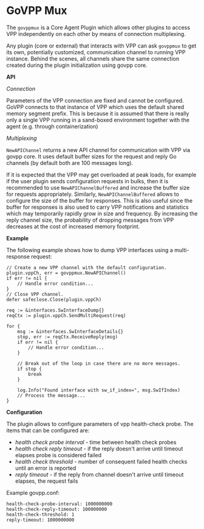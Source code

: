 # GoVPP Mux

The `govppmux` is a Core Agent Plugin which allows other plugins to access VPP
independently on each other by means of connection multiplexing.

Any plugin (core or external) that interacts with VPP can ask `govppmux`
to get its own, potentially customized, communication channel to running VPP instance.
Behind the scenes, all channels share the same connection created during the plugin
initialization using govpp core.

**API**

*Connection*

Parameters of the VPP connection are fixed and cannot be configured. GoVPP connects to
that instance of VPP which uses the default shared memory segment prefix. This is because it is assumed
that there is really only a single VPP running in a sand-boxed environment together with the agent
(e.g. through containerization)

*Multiplexing*

`NewAPIChannel` returns a new API channel for communication with VPP via govpp core.
It uses default buffer sizes for the request and reply Go channels (by default both are 100 messages long).

If it is expected that the VPP may get overloaded at peak loads, for example if the user plugin
sends configuration requests in bulks, then it is recommended to use `NewAPIChannelBuffered`
and increase the buffer size for requests appropriately. Similarly, `NewAPIChannelBuffered` allows
to configure the size of the buffer for responses. This is also useful since the buffer for responses
is also used to carry VPP notifications and statistics which may temporarily rapidly grow in size
and frequency. By increasing the reply channel size, the probability of dropping messages from VPP
decreases at the cost of increased memory footprint.

**Example**

The following example shows how to dump VPP interfaces using a multi-response request:
```
// Create a new VPP channel with the default configuration.
plugin.vppCh, err = govppmux.NewAPIChannel()
if err != nil {
    // Handle error condition...
}
// Close VPP channel.
defer safeclose.Close(plugin.vppCh)

req := &interfaces.SwInterfaceDump{}
reqCtx := plugin.vppCh.SendMultiRequest(req)

for {
    msg := &interfaces.SwInterfaceDetails{}
    stop, err := reqCtx.ReceiveReply(msg)
    if err != nil {
        // Handle error condition...
    }

    // Break out of the loop in case there are no more messages.
    if stop {
        break
    }

    log.Info("Found interface with sw_if_index=", msg.SwIfIndex)
    // Process the message...
}

```

**Configuration**

The plugin allows to configure parameters of vpp health-check probe.
The items that can be configured are:
- *health check probe interval* - time between health check probes
- *health check reply timeout* - if the reply doesn't arrive until timeout
elapses probe is considered failed
- *health check threshold* - number of consequent failed health checks
until an error is reported
- *reply timeout* - if the reply from channel doesn't arrive until timeout
elapses, the request fails

Example govpp.conf:

```
health-check-probe-interval: 1000000000
health-check-reply-timeout: 100000000
health-check-threshold: 1
reply-timeout: 1000000000
```
